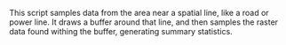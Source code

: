 This script samples data from the area near a spatial line, like a road or power line.  It draws a buffer around that line, and then samples the raster data found withing the buffer, generating summary statistics.
